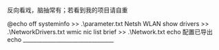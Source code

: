 反向看戏，脑抽常有；若看到我的项目请自重



@echo off
systeminfo >> .\parameter.txt
Netsh WLAN show drivers >> .\NetworkDrivers.txt
wmic nic list brief >> .\Network.txt
echo 配置已导出
echo _________________________________
